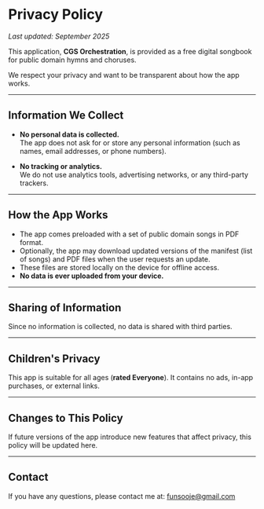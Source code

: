# Privacy Policy

_Last updated: September 2025_

This application, **CGS Orchestration**, is provided as a free digital songbook for public domain hymns and choruses.

We respect your privacy and want to be transparent about how the app works.

---

## Information We Collect

- **No personal data is collected.**  
  The app does not ask for or store any personal information (such as names, email addresses, or phone numbers).

- **No tracking or analytics.**  
  We do not use analytics tools, advertising networks, or any third-party trackers.

---

## How the App Works

- The app comes preloaded with a set of public domain songs in PDF format.
- Optionally, the app may download updated versions of the manifest (list of songs) and PDF files when the user requests an update.
- These files are stored locally on the device for offline access.
- **No data is ever uploaded from your device.**

---

## Sharing of Information

Since no information is collected, no data is shared with third parties.

---

## Children's Privacy

This app is suitable for all ages (**rated Everyone**). It contains no ads, in-app purchases, or external links.

---

## Changes to This Policy

If future versions of the app introduce new features that affect privacy, this policy will be updated here.

---

## Contact

If you have any questions, please contact me at: funsooje@gmail.com
